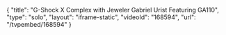 {
    "title": "G-Shock X Complex with Jeweler Gabriel Urist Featuring GA110",
    "type": "solo",
    "layout": "iframe-static",
    "videoId": "168594",
    "url": "\/tvpembed\/168594"
}